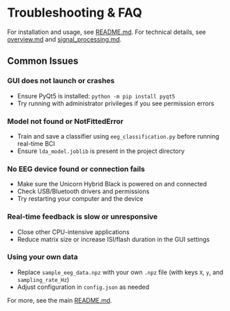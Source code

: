 # Troubleshooting & FAQ

For installation and usage, see [README.md](../README.md). For technical details, see [overview.md](overview.md) and [signal_processing.md](signal_processing.md).

## Common Issues

### GUI does not launch or crashes
- Ensure PyQt5 is installed: `python -m pip install pyqt5`
- Try running with administrator privileges if you see permission errors

### Model not found or NotFittedError
- Train and save a classifier using `eeg_classification.py` before running real-time BCI
- Ensure `lda_model.joblib` is present in the project directory

### No EEG device found or connection fails
- Make sure the Unicorn Hybrid Black is powered on and connected
- Check USB/Bluetooth drivers and permissions
- Try restarting your computer and the device

### Real-time feedback is slow or unresponsive
- Close other CPU-intensive applications
- Reduce matrix size or increase ISI/flash duration in the GUI settings

### Using your own data
- Replace `sample_eeg_data.npz` with your own `.npz` file (with keys `X`, `y`, and `sampling_rate_Hz`)
- Adjust configuration in `config.json` as needed

For more, see the main [README.md](../README.md).
